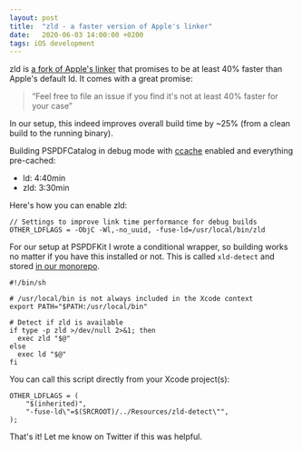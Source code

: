 ```yaml
---
layout: post
title:  "zld - a faster version of Apple's linker"
date:   2020-06-03 14:00:00 +0200
tags: iOS development
---
```


zld is [a fork of Apple's linker](https://github.com/michaeleisel/zld#a-faster-version-of-apples-linker) that promises to be at least 40% faster than Apple's default ld. It comes with a great promise:  

> “Feel free to file an issue if you find it's not at least 40% faster for your case”

In our setup, this indeed improves overall build time by ~25% (from a clean build to the running binary).

Building PSPDFCatalog in debug mode with [ccache](https://pspdfkit.com/blog/2015/ccache-for-fun-and-profit/) enabled and everything pre-cached:

- ld: 4:40min
- zld: 3:30min

Here's how you can enable zld:

```
// Settings to improve link time performance for debug builds
OTHER_LDFLAGS = -ObjC -Wl,-no_uuid, -fuse-ld=/usr/local/bin/zld
```

For our setup at PSPDFKit I wrote a conditional wrapper, so building works no matter if you have this installed or not. This is called `xld-detect` and stored [in our monorepo](https://pspdfkit.com/blog/2019/benefits-of-a-monorepo/).

```
#!/bin/sh

# /usr/local/bin is not always included in the Xcode context
export PATH="$PATH:/usr/local/bin"

# Detect if zld is available
if type -p zld >/dev/null 2>&1; then
  exec zld "$@"
else
  exec ld "$@"
fi
```

You can call this script directly from your Xcode project(s):

```
OTHER_LDFLAGS = (
	"$(inherited)",
	"-fuse-ld\"=$(SRCROOT)/../Resources/zld-detect\"",
);
```

That's it! Let me know on Twitter if this was helpful.
